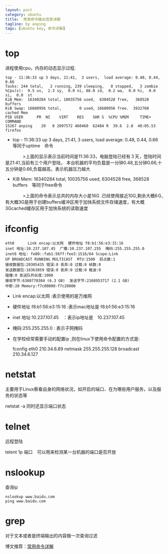 ```yaml
---
layout: post
category: ubuntu
title:  常用命令输出信息详解　
tagline: by anping
tags: [ubuntu key, 命令详解]
---
```

top
===
进程使用cpu，内存的动态显示过程.


    top - 11:36:33 up 3 days, 21:41,  3 users,  load average: 0.48, 0.44, 0.66
    Tasks: 244 total,   2 running, 239 sleeping,   0 stopped,   3 zombie
    %Cpu(s):  9.5 us,  2.3 sy,  0.0 ni, 88.0 id,  0.2 wa,  0.0 hi,  0.0 si,  0.0  st
    KiB Mem:  16340284 total, 10035756 used,  6304528 free,   368528 buffers
    KiB Swap: 16680956 total,        0 used, 16680956 free.  3932760 cached Mem
    PID USER      PR  NI    VIRT    RES    SHR S  %CPU %MEM     TIME+ COMMAND
    15267 anping    20   0 2097572 460460  62484 R  39.6  2.8  40:05.53 firefox  


*    top - 11:36:33 up 3 days, 21:41,  3 users,  load average: 0.48, 0.44, 0.66  等同于uptime　命令

　　　　>上面的显示表示当前时间是11:36:33，电脑登陆已经有３天，登陆时间是21:41,当前有三个用户登陆，
      本台机器的平均负载是一分钟0.48,五分钟0.66,十五分钟是0.66,负载越高，表示机器压力越大
　　　

*    KiB Mem:  16340284 total, 10035756 used,  6304528 free,   368528 buffers　等同于free命令


　　　　>上面的命令表示总共的内存大小是16G .已经使用接近10G,剩余大概6Ｇ,有大概3G是用于创建buffers缓冲区用于加快系统文件存储速度，有大概3Gcached缓存区用于加快系统的读取速度


ifconfig
========

    eth0      Link encap:以太网  硬件地址 f8:b1:56:e3:15:16  
    inet 地址:10.237.107.45  广播:10.237.107.255  掩码:255.255.255.0
    inet6 地址: fe80::fab1:56ff:fee3:1516/64 Scope:Link
    UP BROADCAST RUNNING MULTICAST  MTU:1500  跃点数:1
    接收数据包:20305435 错误:0 丢弃:0 过载:0 帧数:0
    发送数据包:18363859 错误:0 丢弃:0 过载:0 载波:0
    碰撞:0 发送队列长度:1000
    接收字节:6380770304 (6.3 GB)  发送字节:2168953717 (2.1 GB)
    中断:20 Memory:f7c00000-f7c20000


*   Link encap:以太网 :表示使用的是万维网
*   硬件地址 f8:b1:56:e3:15:16 :表示mac地址是 f8:b1:56:e3:15:16
*   inet 地址:10.237.107.45　：表示ip地址是　10.237.107.45
*   掩码:255.255.255.0 : 表示子网掩码
*   在学校经常需要手动的配置ip ,则在linux下使用命令配置的方式是:


    fconfig eth0 210.34.6.89 netmask 255.255.255.128 broadcast 210.34.6.127


netstat
=======
主要用于Linux察看自身的网络状况，如开启的端口、在为哪些用户服务，以及服务的状态等

netstat -a  同时还显示端口状态


telnet
======
远程登陆

telent 1p 端口　可以用来检测某一台机器的端口是否开放


nslookup
========

查询ip

    nslookup www.baidu.com
    ping www.baidu.com



grep
====

对于文本或者是终端输出的内容做一次查询过滤


博文推荐：[常用命令详解](http://blog.chinaunix.net/uid-16728139-id-3154272.html)
